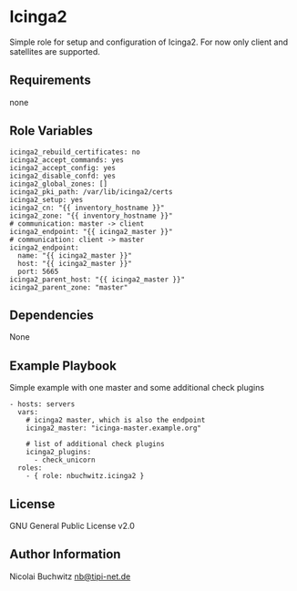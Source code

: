 Icinga2
=========

Simple role for setup and configuration of Icinga2. For now only client and satellites are supported.

Requirements
------------

none

Role Variables
--------------

```
icinga2_rebuild_certificates: no
icinga2_accept_commands: yes
icinga2_accept_config: yes
icinga2_disable_confd: yes
icinga2_global_zones: []
icinga2_pki_path: /var/lib/icinga2/certs
icinga2_setup: yes
icinga2_cn: "{{ inventory_hostname }}"
icinga2_zone: "{{ inventory_hostname }}"
# communication: master -> client
icinga2_endpoint: "{{ icinga2_master }}"
# communication: client -> master
icinga2_endpoint:
  name: "{{ icinga2_master }}"
  host: "{{ icinga2_master }}"
  port: 5665
icinga2_parent_host: "{{ icinga2_master }}"
icinga2_parent_zone: "master"
```

Dependencies
------------

None

Example Playbook
----------------

Simple example with one master and some additional check plugins

    - hosts: servers
      vars:
        # icinga2 master, which is also the endpoint
        icinga2_master: "icinga-master.example.org"

        # list of additional check plugins
        icinga2_plugins:
          - check_unicorn
      roles:
        - { role: nbuchwitz.icinga2 }


License
-------

GNU General Public License v2.0

Author Information
------------------

Nicolai Buchwitz <nb@tipi-net.de>
